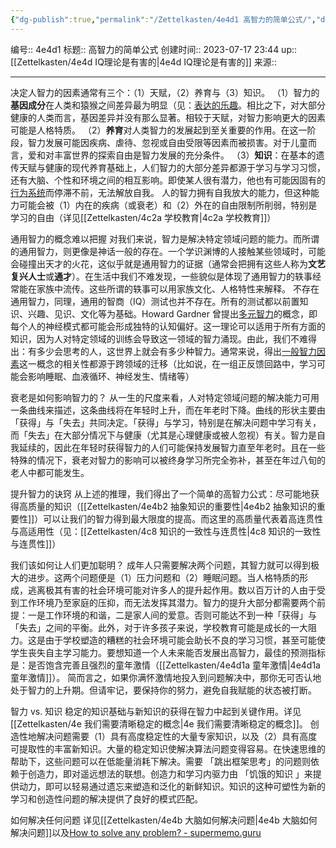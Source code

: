 ```yaml
---
{"dg-publish":true,"permalink":"/Zettelkasten/4e4d1 高智力的简单公式/","dgPassFrontmatter":true}
---
```


编号:: 4e4d1
标题:: 高智力的简单公式
创建时间:: 2023-07-17 23:44
up:: [[Zettelkasten/4e4d IQ理论是有害的\|4e4d IQ理论是有害的]]
来源:: 

---
决定人智力的因素通常有三个：（1）天赋，（2）养育与（3）知识。
（1）智力的**基因成分**在人类和猿猴之间差异最为明显（见：[表达的乐趣](https://supermemo.guru/wiki/Pleasure_of_communication)。相比之下，对大部分健康的人类而言，基因差异并没有那么显著。相较于天赋，对智力影响更大的因素可能是人格特质。
（2）**养育**对人类智力的发展起到至关重要的作用。在这一阶段，智力发展可能因疾病、虐待、忽视或自由受限等因素而被损害。对于儿童而言，爱和对丰富世界的探索自由是智力发展的充分条件。
（3）**知识**：在基本的遗传天赋与健康的现代养育基础上，人们智力的大部分差异都源于学习与学习习惯，还有大脑、个性和环境之间的相互影响。即使某人很有潜力，他也有可能因固有的[行为系统](https://supermemo.guru/wiki/Behavioral_system)而停滞不前，无法解放自我。
人的智力拥有自我放大的能力，但这种能力可能会被（1）内在的疾病（或衰老）和（2）外在的自由限制所削弱，特别是学习的自由（详见[[Zettelkasten/4c2a 学校教育\|4c2a 学校教育]]）

通用智力的概念难以把握
对我们来说，智力是解决特定领域问题的能力。而所谓的通用智力，则更像是神话一般的存在。一个学识渊博的人接触某些领域时，可能会碰撞出天才的火花，这似乎就是通用智力的证据（通常会把拥有这些人称为**文艺复兴人士**或**通才**）。在生活中我们不难发现，一些貌似是体现了通用智力的轶事经常能在家族中流传。这些所谓的轶事可以用家族文化、人格特性来解释。
不存在通用智力，同理，通用的智商（IQ）测试也并不存在。所有的测试都以前置知识、兴趣、见识、文化等为基础。Howard Gardner 曾提出[多元智力](https://en.wikipedia.org/wiki/Theory_of_multiple_intelligences)的概念，即每个人的神经模式都可能会形成独特的认知偏好。这一理论可以适用于所有方面的知识，因为人对特定领域的训练会导致这一领域的智力涌现。由此，我们不难得出：有多少会思考的人，这世界上就会有多少种智力。通常来说，得出[一般智力因素](https://en.wikipedia.org/wiki/G_factor_(psychometrics))这一概念的相关性都源于跨领域的迁移（比如说，在一组正反馈回路中，学习可能会影响睡眠、血液循环、神经发生、情绪等）

衰老是如何影响智力的？
从一生的尺度来看，人对特定领域问题的解决能力可用一条曲线来描述，这条曲线将在年轻时上升，而在年老时下降。曲线的形状主要由「获得」与「失去」共同决定。「获得」与学习，特别是在解决问题中学习有关，而「失去」在大部分情况下与健康（尤其是心理健康或被人忽视）有关。智力是自我延续的，因此在年轻时获得智力的人们可能保持发展智力直至年老时。且在一些特殊的情况下，衰老对智力的影响可以被终身学习所完全弥补，甚至在年过八旬的老人中都可能发生。

提升智力的诀窍
从上述的推理，我们得出了一个简单的高智力公式：尽可能地获得高质量的知识（[[Zettelkasten/4e4b2 抽象知识的重要性\|4e4b2 抽象知识的重要性]]）可以让我们的智力得到最大限度的提高。而这里的高质量代表着高连贯性与高适用性（见：[[Zettelkasten/4c8 知识的一致性与连贯性\|4c8 知识的一致性与连贯性]]）

我们该如何让人们更加聪明？
成年人只需要解决两个问题，其智力就可以得到极大的进步。这两个问题便是（1）压力问题和（2）睡眠问题。当人格特质的形成，逃离极其有害的社会环境可能对许多人的提升起作用。数以百万计的人由于受到工作环境乃至家庭的压抑，而无法发挥其潜力。智力的提升大部分都需要两个前提：一是工作环境的和谐，二是家人间的爱意。否则可能达不到一种「获得」与「失去」之间的平衡。此外，对于许多孩子来说，学校教育可能是成长的一大阻力。这是由于学校塑造的糟糕的社会环境可能会助长不良的学习习惯，甚至可能使学生丧失自主学习能力。要想知道一个人未来能否发展出高智力，最佳的预测指标是：是否饱含完善且强烈的童年激情（[[Zettelkasten/4e4d1a 童年激情\|4e4d1a 童年激情]]）。
简而言之，如果你满怀激情地投入到问题解决中，那你无可否认地处于智力的上升期。但请牢记，要保持你的努力，避免自我赋能的状态被打断。

智力 vs. 知识
稳定的知识基础与新知识的获得在智力中起到关键作用。详见[[Zettelkasten/4e 我们需要清晰稳定的概念\|4e 我们需要清晰稳定的概念]]。
创造性地解决问题需要（1）具有高度稳定性的大量专家知识，以及（2）具有高度可提取性的丰富新知识。大量的稳定知识使解决算法问题变得容易。在快速思维的帮助下，这些问题可以在低能量消耗下解决。需要 「跳出框架思考」的问题则依赖于创造力，即对遥远想法的联想。创造力和学习内驱力由 「饥饿的知识 」来提供动力，即可以轻易通过遗忘来塑造和泛化的新鲜知识。知识的这种可塑性为新的学习和创造性问题的解决提供了良好的模式匹配。

如何解决任何问题
详见[[Zettelkasten/4e4b 大脑如何解决问题\|4e4b 大脑如何解决问题]]以及[How to solve any problem? - supermemo.guru](https://supermemo.guru/wiki/How_to_solve_any_problem%3F)

